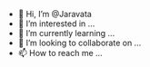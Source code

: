 - 👋 Hi, I’m @Jaravata
- 👀 I’m interested in ...
- 🌱 I’m currently learning ...
- 💞️ I’m looking to collaborate on ...
- 📫 How to reach me ...

<!---
Jaravata/Jaravata is a ✨ special ✨ repository because its `README.md` (this file) appears on your GitHub profile.
You can click the Preview link to take a look at your changes.
--->
